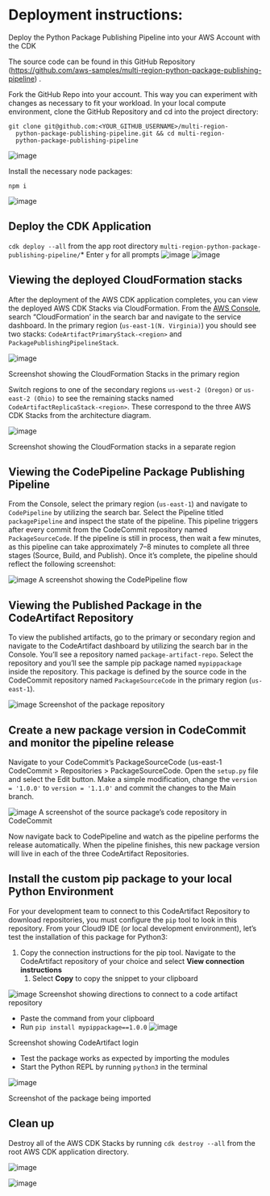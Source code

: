 # Deployment instructions:

Deploy the Python Package Publishing Pipeline into your AWS Account with the CDK

The source code can be found in this GitHub Repository (https://github.com/aws-samples/multi-region-python-package-publishing-pipeline) .

Fork the GitHub Repo into your account. This way you can experiment with changes as necessary to fit your workload.
In your local compute environment, clone the GitHub Repository and cd into the project directory:

    git clone git@github.com:<YOUR_GITHUB_USERNAME>/multi-region-
      python-package-publishing-pipeline.git && cd multi-region-
      python-package-publishing-pipeline

![image](https://user-images.githubusercontent.com/76660222/205576542-dc56c7ba-c499-4785-a7d3-b582c72f1c11.png)

Install the necessary node packages:

    npm i

![image](https://user-images.githubusercontent.com/76660222/205577117-dd19a5f4-71a8-4bde-b7a5-a2b25e2088ba.png)

## Deploy the CDK Application
 `cdk deploy --all` from the app root directory `multi-region-python-package-publishing-pipeline/`* Enter `y` for all prompts
 ![image](https://user-images.githubusercontent.com/76660222/205584131-878821b7-6294-44bb-af68-e82f286fdc3e.png)
![image](https://user-images.githubusercontent.com/76660222/205584204-fca7526b-ecc1-4d01-a0a2-0189c95e1ac8.png)


## Viewing the deployed CloudFormation stacks

After the deployment of the AWS CDK application completes, you can view the deployed AWS CDK Stacks via CloudFormation. 
From the [AWS Console](https://aws.amazon.com/console/), search “CloudFormation’ in the search bar and navigate to the service dashboard. 
In the primary region (`us-east-1(N. Virginia)`) you should see two stacks: `CodeArtifactPrimaryStack-<region>` and `PackagePublishingPipelineStack`.

![image](https://user-images.githubusercontent.com/76660222/205584748-4d1f7a08-743c-4341-bb62-1a75b7ac9136.png)

Screenshot showing the CloudFormation Stacks in the primary region

Switch regions to one of the secondary regions `us-west-2 (Oregon)` or `us-east-2 (Ohio)` to see the remaining stacks named `CodeArtifactReplicaStack-<region>`. 
These correspond to the three AWS CDK Stacks from the architecture diagram.

![image](https://user-images.githubusercontent.com/76660222/205585032-1840b374-af2e-4753-954a-e3888af93a62.png)

Screenshot showing the CloudFormation stacks in a separate region


## Viewing the CodePipeline Package Publishing Pipeline

From the Console, select the primary region (`us-east-1`) and navigate to `CodePipeline` by utilizing the search bar.
Select the Pipeline titled `packagePipeline` and inspect the state of the pipeline.
This pipeline triggers after every commit from the CodeCommit repository named `PackageSourceCode`. 
If the pipeline is still in process, then wait a few minutes, as this pipeline can take approximately 7–8 minutes to complete all three stages (Source, Build, and Publish).
Once it’s complete, the pipeline should reflect the following screenshot:

![image](https://user-images.githubusercontent.com/76660222/205585510-a8f5ddda-e3d5-4607-bdbe-4812dcbbf936.png)
 A screenshot showing the CodePipeline flow
 
 ## Viewing the Published Package in the CodeArtifact Repository

To view the published artifacts, go to the primary or secondary region and navigate to the CodeArtifact dashboard by utilizing the search bar in the Console. You’ll see a repository named `package-artifact-repo`. Select the repository and you’ll see the sample pip package named `mypippackage` inside the repository. This package is defined by the source code in the CodeCommit repository named `PackageSourceCode` in the primary region (`us-east-1`).

![image](https://user-images.githubusercontent.com/76660222/205586049-262521f0-2404-4e0a-8c89-9bba4827bdbd.png)
Screenshot of the package repository

## Create a new package version in CodeCommit and monitor the pipeline release

Navigate to your CodeCommit’s PackageSourceCode (us-east-1 CodeCommit > Repositories > PackageSourceCode. Open the `setup.py` file and select the Edit button. Make a simple modification, change the `version = '1.0.0'` to `version = '1.1.0'` and commit the changes to the Main branch.

![image](https://user-images.githubusercontent.com/76660222/205586387-11faa6a8-aa57-4cf4-8880-db9931f41da9.png)
 A screenshot of the source package’s code repository in CodeCommit
 
 Now navigate back to CodePipeline and watch as the pipeline performs the release automatically. When the pipeline finishes, this new package version will live in each of the three CodeArtifact Repositories.
 
 ## Install the custom pip package to your local Python Environment

For your development team to connect to this CodeArtifact Repository to download repositories, you must configure the `pip` tool to look in this repository. From your Cloud9 IDE (or local development environment), let’s test the installation of this package for Python3:

1. Copy the connection instructions for the pip tool. Navigate to the CodeArtifact repository of your choice and select **View connection instructions**
   1. Select **Copy** to copy the snippet to your clipboard

![image](https://user-images.githubusercontent.com/76660222/205586563-cd61a163-2ade-4569-95a1-e1f7d1421a88.png)
Screenshot showing directions to connect to a code artifact repository

* Paste the command from your clipboard
* Run `pip install mypippackage==1.0.0`
![image](https://user-images.githubusercontent.com/76660222/205586717-33fcd402-ddaa-4f84-8378-7a493a46d5fc.png)

Screenshot showing CodeArtifact login

* Test the package works as expected by importing the modules
* Start the Python REPL by running `python3` in the terminal

![image](https://user-images.githubusercontent.com/76660222/205586837-b14d5d77-6d4c-43d8-99b7-be7e194e755c.png)

Screenshot of the package being imported


## Clean up

Destroy all of the AWS CDK Stacks by running `cdk destroy --all` from the root AWS CDK application directory.

![image](https://user-images.githubusercontent.com/76660222/205587321-e91d77f7-e8c1-4349-a584-5b9de6e37ba6.png)

![image](https://user-images.githubusercontent.com/76660222/205587604-dc6a33b5-72a5-4946-98bc-c6e2d4da9fa1.png)





